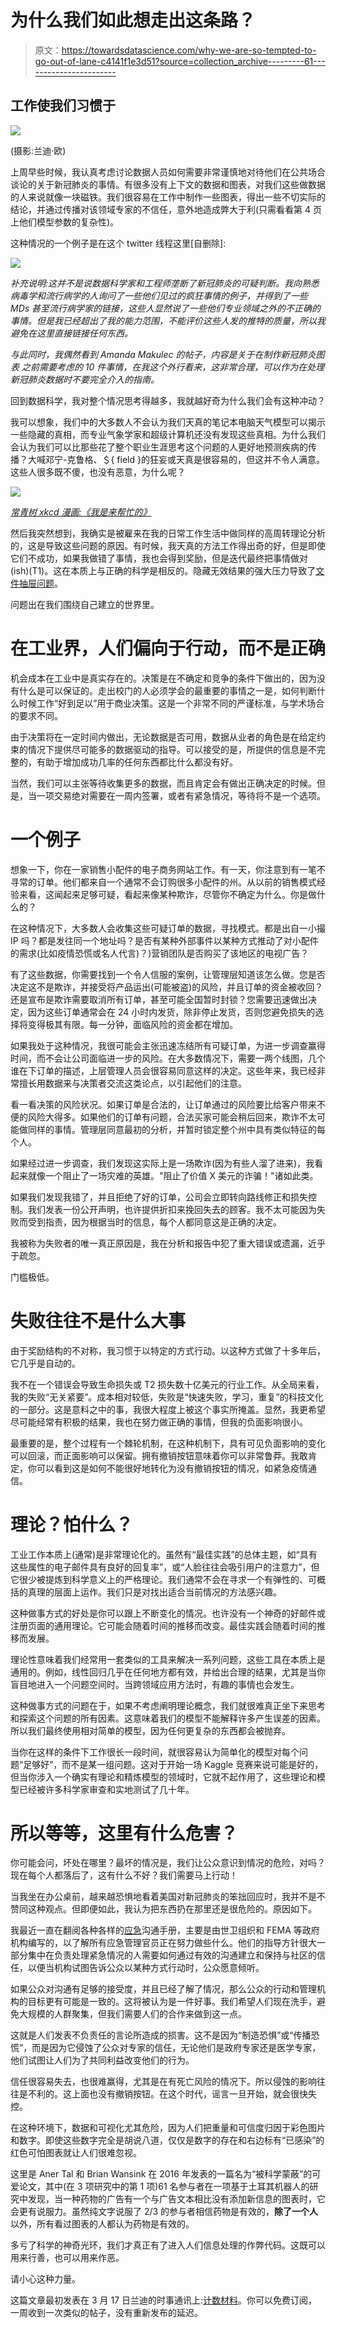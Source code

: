 # 为什么我们如此想走出这条路？

> 原文：<https://towardsdatascience.com/why-we-are-so-tempted-to-go-out-of-lane-c4141f1e3d51?source=collection_archive---------61----------------------->

## 工作使我们习惯于

![](img/722e5ce4213657fb1956ea1178dab5f3.png)

(摄影:兰迪·欧)

上周早些时候，我认真考虑讨论数据人员如何需要非常谨慎地对待他们在公共场合谈论的关于新冠肺炎的事情。有很多没有上下文的数据和图表，对我们这些做数据的人来说就像一块磁铁。我们很容易在工作中制作一些图表，得出一些不切实际的结论，并通过传播对该领域专家的不信任，意外地造成弊大于利(只需看看第 4 页上他们模型参数的复杂性)。

这种情况的一个例子是在这个 twitter 线程这里[自删除]:

![](img/c446655c44fc3474f396a37749b1868c.png)

*补充说明:这并不是说数据科学家和工程师垄断了新冠肺炎的可疑判断。我向熟悉病毒学和流行病学的人询问了一些他们见过的疯狂事情的例子，并得到了一些 MDs 甚至流行病学家的链接，这些人显然说了一些他们专业领域之外的不正确的事情。但是我已经超出了我的能力范围，不能评价这些人发的推特的质量，所以我避免在这里直接链接任何东西。*

*与此同时，我偶然看到 Amanda Makulec 的帖子，内容是关于在制作新冠肺炎图表* *之前需要考虑的 10 件事情，在我这个外行看来，这非常合理，可以作为在处理新冠肺炎数据时不要完全介入的指南。*

回到数据科学，我对整个情况思考得越多，我就越好奇为什么我们会有这种冲动？

我可以想象，我们中的大多数人不会认为我们天真的笔记本电脑天气模型可以揭示一些隐藏的真相，而专业气象学家和超级计算机还没有发现这些真相。为什么我们会认为我们可以比那些花了整个职业生涯思考这个问题的人更好地预测疾病的传播？大喊邓宁-克鲁格、＄{ field }的狂妄或天真是很容易的，但这并不令人满意。这些人很多既不傻，也没有恶意，为什么呢？

![](img/50ff0c125618f3eae5f30299bb1d637d.png)

[*常青树 xkcd 漫画:《我是来帮忙的》*](https://xkcd.com/1831/)

然后我突然想到，我确实是被雇来在我的日常工作生活中做同样的高周转理论分析的，这是导致这些问题的原因。有时候，我天真的方法工作得出奇的好，但是即使它们不成功，如果我做错了事情，我也会得到奖励，但是迭代最终把事情做对(ish)(T1)。这在本质上与正确的科学是相反的。隐藏无效结果的强大压力导致了[文件抽屉问题](https://web.ma.utexas.edu/users/mks/statmistakes/filedrawer.html)。

问题出在我们围绕自己建立的世界里。

# 在工业界，人们偏向于行动，而不是正确

机会成本在工业中是真实存在的。决策是在不确定和竞争的条件下做出的，因为没有什么是可以保证的。走出校门的人必须学会的最重要的事情之一是，如何判断什么时候工作“好到足以”用于商业决策。这是一个非常不同的严谨标准，与学术场合的要求不同。

由于决策将在一定时间内做出，无论数据是否可用，数据从业者的角色是在给定约束的情况下提供尽可能多的数据驱动的指导。可以接受的是，所提供的信息是不完整的，有助于增加成功几率的任何东西都比什么都没有好。

当然，我们可以主张等待收集更多的数据，而且肯定会有做出正确决定的时候。但是，当一项交易绝对需要在一周内签署，或者有紧急情况，等待将不是一个选项。

# 一个例子

想象一下，你在一家销售小配件的电子商务网站工作。有一天，你注意到有一笔不寻常的订单。他们都来自一个通常不会订购很多小配件的州。从以前的销售模式经验来看，这闻起来足够可疑，看起来像某种欺诈，尽管你不确定为什么。你是做什么的？

在这种情况下，大多数人会收集这些可疑订单的数据，寻找模式。都是出自一小撮 IP 吗？都是发往同一个地址吗？是否有某种外部事件以某种方式推动了对小配件的需求(比如疫情恐慌或名人代言)？)营销团队是否购买了该地区的电视广告？

有了这些数据，你需要找到一个令人信服的案例，让管理层知道该怎么做。您是否决定这不是欺诈，并接受将产品运出(可能被盗)的风险，并且订单的资金被收回？还是宣布是欺诈需要取消所有订单，甚至可能全国暂时封锁？您需要迅速做出决定，因为这些订单通常会在 24 小时内发货，除非停止发货，否则您避免损失的选择将变得极其有限。每一分钟，面临风险的资金都在增加。

如果我处于这种情况，我很可能会主张迅速冻结所有可疑订单，为进一步调查赢得时间，而不会让公司面临进一步的风险。在大多数情况下，需要一两个线图，几个谁在下订单的描述，上层管理人员会很容易同意这样的决定。这些年来，我已经非常擅长用数据来与决策者交流这类论点，以引起他们的注意。

看一看决策的风险状况。如果订单是合法的，让订单通过的风险要比给客户带来不便的风险大得多。如果他们的订单有问题，合法买家可能会稍后回来，欺诈不太可能做同样的事情。管理层同意最初的分析，并暂时锁定整个州中具有类似特征的每个人。

如果经过进一步调查，我们发现这实际上是一场欺诈(因为有些人溜了进来)，我看起来就像一个阻止了一场灾难的英雄。"阻止了价值 X 美元的诈骗！"诸如此类。

如果我们发现我错了，并且拒绝了好的订单，公司会立即转向路线修正和损失控制。我们发表一份公开声明，也许提供折扣来挽回失去的顾客。我不太可能因为失败而受到指责，因为根据当时的信息，每个人都同意这是正确的决定。

我被称为失败者的唯一真正原因是，我在分析和报告中犯了重大错误或遗漏，近乎于疏忽。

门槛极低。

# 失败往往不是什么大事

由于奖励结构的不对称，我习惯于以特定的方式行动。以这种方式做了十多年后，它几乎是自动的。

我不在一个错误会导致生命损失或 T2 损失数十亿美元的行业工作。从全局来看，我的失败“无关紧要”。成本相对较低，失败是“快速失败，学习，重复”的科技文化的一部分。这是意料之中的事，我很大程度上被这个事实所掩盖。显然，我更希望尽可能经常有积极的结果，我也在努力做正确的事情，但我的负面影响很小。

最重要的是，整个过程有一个棘轮机制，在这种机制下，具有可见负面影响的变化可以回滚，而正面影响可以保留。拥有撤销按钮意味着你可以非常鲁莽。我敢肯定，你可以看到这是如何不能很好地转化为没有撤销按钮的情况，如紧急疫情通信。

# 理论？怕什么？

工业工作本质上(通常)是非常理论化的。虽然有“最佳实践”的总体主题，如“具有这些属性的电子邮件具有良好的回复率”，或“人脸往往会吸引用户的注意力”，但它很少被提炼到科学意义上的严格理论。我们通常不会在寻求一个有弹性的、可概括的真理的层面上运作。我们只是对找出适合当前情况的方法感兴趣。

这种做事方式的好处是你可以跟上不断变化的情况。也许没有一个神奇的好邮件或注册页面的通用理论。它可能会随着时间的推移而改变。最佳实践会随着时间的推移而发展。

理论性意味着我们经常用一套类似的工具来解决一系列问题，这些工具在本质上是通用的。例如，线性回归几乎在任何地方都有效，并给出合理的结果，尤其是当你盲目地进入一个问题空间时。当跨领域应用方法时，有趣的事情也会发生。

这种做事方式的问题在于，如果不考虑阐明理论概念，我们就很难真正坐下来思考和探索这个问题的所有因素。这意味着我们的模型不能解释许多产生误差的因素。所以我们最终使用相对简单的模型，因为任何更复杂的东西都会被抛弃。

当你在这样的条件下工作很长一段时间，就很容易认为简单化的模型对每个问题“足够好”，而不是某一组问题。这对于开始一场 Kaggle 竞赛来说可能是好的，但当你涉入一个确实有理论和精炼模型的领域时，它就不起作用了，这些理论和模型已经被许多科学家审查和实地测试了几十年。

# 所以等等，这里有什么危害？

你可能会问，坏处在哪里？最坏的情况是，我们让公众意识到情况的危险，对吗？现在每个人都落后了，这有什么不好？我们需要马上行动！

当我坐在办公桌前，越来越恐惧地看着美国对新冠肺炎的笨拙回应时，我并不是不赞同这种观点。但即便如此，我认为把东西扔在那里还是很危险的。原因如下。

我最近一直在翻阅各种各样的[应急](https://store.samhsa.gov/system/files/pep19-01-01-005.pdf)沟通手册，主要是由世卫组织和 FEMA 等政府机构编写的，以了解所有应急管理官员正在努力做些什么。他们的指导方针很大一部分集中在负责处理紧急情况的人需要如何通过有效的沟通建立和保持与社区的信任，以便当机构试图告诉公众以某种方式行动时，公众愿意倾听。

如果公众对沟通有足够的接受度，并且已经了解了情况，那么公众的行动和管理机构的目标更有可能是一致的。这将被认为是一件好事。我们希望人们现在洗手，避免大规模的人群聚集，但我们需要人们的合作来做到这一点。

这就是人们发表不负责任的言论所造成的损害。这不是因为“制造恐惧”或“传播恐慌”，而是因为它侵蚀了公众对专家的信任，无论他们是政府专家还是医学专家，他们试图让人们为了共同利益改变他们的行为。

信任很容易失去，也很难赢得，尤其是在有死亡风险的情况下。所以侵蚀的影响往往是不利的。这上面也没有撤销按钮。在这个时代，谣言一旦开始，就会很快失控。

在这种环境下，数据和可视化尤其危险，因为人们把重量和可信度归因于彩色图片和数字。即使这些数字完全是胡说八道，仅仅是数字的存在和右边标有“已感染”的红色可怕图表就让人们很难忽视。

这里是 Aner Tal 和 Brian Wansink 在 2016 年发表的一篇名为“被科学蒙蔽”的可爱论文，其中(在 3 项研究中的第 1 项)61 名参与者在一项基于土耳其机器人的研究中发现，当一种药物的广告有一个与广告文本相比没有添加新信息的图表时，它会更有说服力。虽然纯文字说服了 2/3 的参与者相信药物是有效的，**除了一个人**以外，所有看过图表的人都认为药物是有效的。

多亏了科学的神奇光环，我们才真正有了进入人们信息处理的作弊代码。这既可以用来行善，也可以用来作恶。

请小心这种力量。

这篇文章最初发表在 3 月 17 日兰迪的时事通讯上:[计数材料](https://counting.substack.com)。你可以免费订阅，一周收到一次类似的帖子，没有重新发布的延迟。
